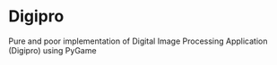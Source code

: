 # Digipro

Pure and poor implementation of Digital Image Processing Application (Digipro) using PyGame
